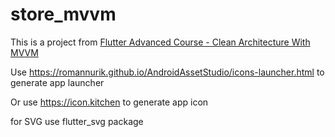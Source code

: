 # store_mvvm

This is a project from [Flutter Advanced Course - Clean Architecture With MVVM](https://www.udemy.com/course/flutter-advanced-course-clean-architecture-with-mvvm)

Use https://romannurik.github.io/AndroidAssetStudio/icons-launcher.html to generate app launcher

Or use https://icon.kitchen to generate app icon

for SVG use flutter_svg package
